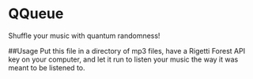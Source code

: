 # QQueue
Shuffle your music with quantum randomness!

##Usage
Put this file in a directory of mp3 files, have a Rigetti Forest API key on your computer, and let it run to listen your music the way it was meant to be listened to.
